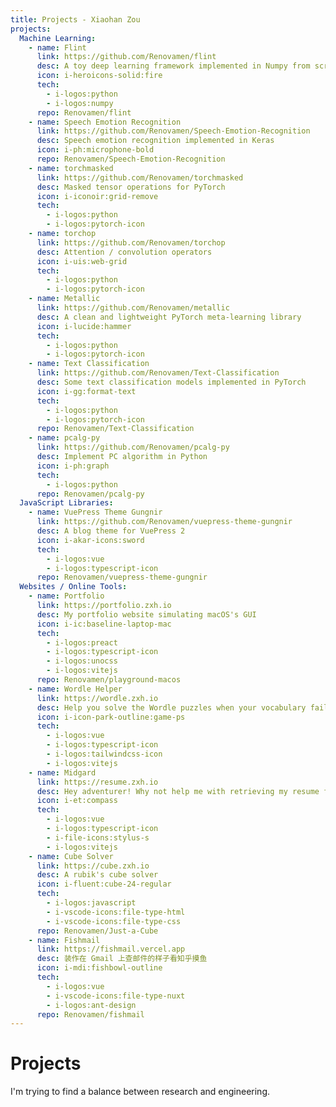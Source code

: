 ```yaml
---
title: Projects - Xiaohan Zou
projects:
  Machine Learning:
    - name: Flint
      link: https://github.com/Renovamen/flint
      desc: A toy deep learning framework implemented in Numpy from scratch
      icon: i-heroicons-solid:fire
      tech:
        - i-logos:python
        - i-logos:numpy
      repo: Renovamen/flint
    - name: Speech Emotion Recognition
      link: https://github.com/Renovamen/Speech-Emotion-Recognition
      desc: Speech emotion recognition implemented in Keras
      icon: i-ph:microphone-bold
      repo: Renovamen/Speech-Emotion-Recognition
    - name: torchmasked
      link: https://github.com/Renovamen/torchmasked
      desc: Masked tensor operations for PyTorch
      icon: i-iconoir:grid-remove
      tech:
        - i-logos:python
        - i-logos:pytorch-icon
    - name: torchop
      link: https://github.com/Renovamen/torchop
      desc: Attention / convolution operators
      icon: i-uis:web-grid
      tech:
        - i-logos:python
        - i-logos:pytorch-icon
    - name: Metallic
      link: https://github.com/Renovamen/metallic
      desc: A clean and lightweight PyTorch meta-learning library
      icon: i-lucide:hammer
      tech:
        - i-logos:python
        - i-logos:pytorch-icon
    - name: Text Classification
      link: https://github.com/Renovamen/Text-Classification
      desc: Some text classification models implemented in PyTorch
      icon: i-gg:format-text
      tech:
        - i-logos:python
        - i-logos:pytorch-icon
      repo: Renovamen/Text-Classification
    - name: pcalg-py
      link: https://github.com/Renovamen/pcalg-py
      desc: Implement PC algorithm in Python
      icon: i-ph:graph
      tech:
        - i-logos:python
      repo: Renovamen/pcalg-py
  JavaScript Libraries:
    - name: VuePress Theme Gungnir
      link: https://github.com/Renovamen/vuepress-theme-gungnir
      desc: A blog theme for VuePress 2
      icon: i-akar-icons:sword
      tech:
        - i-logos:vue
        - i-logos:typescript-icon
      repo: Renovamen/vuepress-theme-gungnir
  Websites / Online Tools:
    - name: Portfolio
      link: https://portfolio.zxh.io
      desc: My portfolio website simulating macOS's GUI
      icon: i-ic:baseline-laptop-mac
      tech:
        - i-logos:preact
        - i-logos:typescript-icon
        - i-logos:unocss
        - i-logos:vitejs
      repo: Renovamen/playground-macos
    - name: Wordle Helper
      link: https://wordle.zxh.io
      desc: Help you solve the Wordle puzzles when your vocabulary fails you
      icon: i-icon-park-outline:game-ps
      tech:
        - i-logos:vue
        - i-logos:typescript-icon
        - i-logos:tailwindcss-icon
        - i-logos:vitejs
    - name: Midgard
      link: https://resume.zxh.io
      desc: Hey adventurer! Why not help me with retrieving my resume fragments back!
      icon: i-et:compass
      tech:
        - i-logos:vue
        - i-logos:typescript-icon
        - i-file-icons:stylus-s
        - i-logos:vitejs
    - name: Cube Solver
      link: https://cube.zxh.io
      desc: A rubik's cube solver
      icon: i-fluent:cube-24-regular
      tech:
        - i-logos:javascript
        - i-vscode-icons:file-type-html
        - i-vscode-icons:file-type-css
      repo: Renovamen/Just-a-Cube
    - name: Fishmail
      link: https://fishmail.vercel.app
      desc: 装作在 Gmail 上查邮件的样子看知乎摸鱼
      icon: i-mdi:fishbowl-outline
      tech:
        - i-logos:vue
        - i-vscode-icons:file-type-nuxt
        - i-logos:ant-design
      repo: Renovamen/fishmail
---
```


# Projects

I'm trying to find a balance between research and engineering.

<ProjectList :projects="frontmatter.projects"/>
